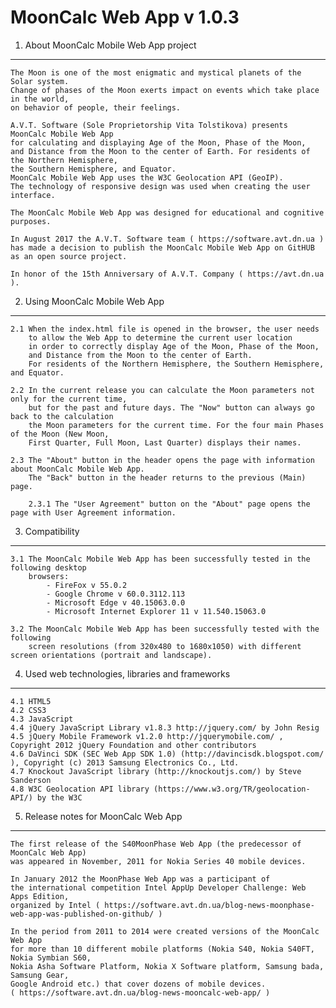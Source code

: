 MoonCalc Web App v 1.0.3 
=============================

1. About MoonCalc Mobile Web App project
----------------------------------------

    The Moon is one of the most enigmatic and mystical planets of the Solar system.
    Change of phases of the Moon exerts impact on events which take place in the world, 
	on behavior of people, their feelings.

    A.V.T. Software (Sole Proprietorship Vita Tolstikova) presents MoonCalc Mobile Web App 
	for calculating and displaying Age of the Moon, Phase of the Moon, 
	and Distance from the Moon to the center of Earth. For residents of the Northern Hemisphere, 
	the Southern Hemisphere, and Equator.
    MoonCalc Mobile Web App uses the W3C Geolocation API (GeoIP). 
	The technology of responsive design was used when creating the user interface.
    
    The MoonCalc Mobile Web App was designed for educational and cognitive purposes.

    In August 2017 the A.V.T. Software team ( https://software.avt.dn.ua )
    has made a decision to publish the MoonCalc Mobile Web App on GitHUB 
    as an open source project.
    
    In honor of the 15th Anniversary of A.V.T. Company ( https://avt.dn.ua ).


2. Using MoonCalc Mobile Web App
---------------------------------
    
    2.1 When the index.html file is opened in the browser, the user needs 
        to allow the Web App to determine the current user location 
        in order to correctly display Age of the Moon, Phase of the Moon, 
		and Distance from the Moon to the center of Earth. 
		For residents of the Northern Hemisphere, the Southern Hemisphere, and Equator.
    
    2.2 In the current release you can calculate the Moon parameters not only for the current time, 
		but for the past and future days. The "Now" button can always go back to the calculation 
		the Moon parameters for the current time. For the four main Phases of the Moon (New Moon, 
		First Quarter, Full Moon, Last Quarter) displays their names.
		
	2.3 The "About" button in the header opens the page with information about MoonCalc Mobile Web App.
		The "Back" button in the header returns to the previous (Main) page.
		
		2.3.1 The "User Agreement" button on the "About" page opens the page with User Agreement information.
	
3. Compatibility
-----------------		
    3.1 The MoonCalc Mobile Web App has been successfully tested in the following desktop 
        browsers:
            - FireFox v 55.0.2
            - Google Chrome v 60.0.3112.113
            - Microsoft Edge v 40.15063.0.0
            - Microsoft Internet Explorer 11 v 11.540.15063.0

    3.2 The MoonCalc Mobile Web App has been successfully tested with the following 
        screen resolutions (from 320x480 to 1680x1050) with different screen orientations (portrait and landscape).


4. Used web technologies, libraries and frameworks
--------------------------------------------------
    4.1 HTML5
    4.2 CSS3
    4.3 JavaScript
    4.4 jQuery JavaScript Library v1.8.3 http://jquery.com/ by John Resig
	4.5 jQuery Mobile Framework v1.2.0 http://jquerymobile.com/ , Copyright 2012 jQuery Foundation and other contributors
	4.6 DaVinci SDK (SEC Web App SDK 1.0) (http://davincisdk.blogspot.com/ ), Copyright (c) 2013 Samsung Electronics Co., Ltd.
	4.7 Knockout JavaScript library (http://knockoutjs.com/) by Steve Sanderson 
	4.8 W3C Geolocation API library (https://www.w3.org/TR/geolocation-API/) by the W3C

	
5. Release notes for MoonCalc Web App
---------------------------------------

    The first release of the S40MoonPhase Web App (the predecessor of MoonCalc Web App) 
	was appeared in November, 2011 for Nokia Series 40 mobile devices.
	
	In January 2012 the MoonPhase Web App was a participant of 
	the international competition Intel AppUp Developer Challenge: Web Apps Edition, 
    organized by Intel ( https://software.avt.dn.ua/blog-news-moonphase-web-app-was-published-on-github/ )
	
	In the period from 2011 to 2014 were created versions of the MoonCalc Web App 
	for more than 10 different mobile platforms (Nokia S40, Nokia S40FT, Nokia Symbian S60, 
	Nokia Asha Software Platform, Nokia X Software platform, Samsung bada, Samsung Gear, 
	Google Android etc.) that cover dozens of mobile devices.
	( https://software.avt.dn.ua/blog-news-mooncalc-web-app/ )
